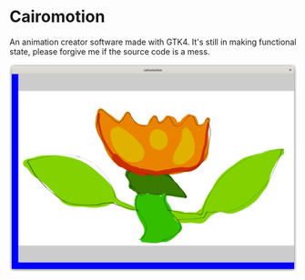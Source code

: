 # Cairomotion

An animation creator software made with GTK4. It's still in making functional state, please forgive me if the source code is a mess.

![Example](example.png)
